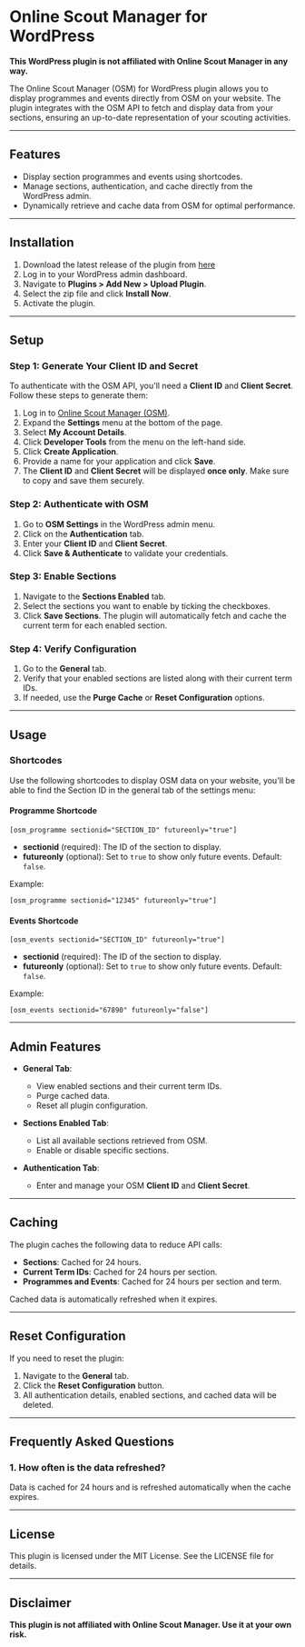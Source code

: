 # Online Scout Manager for WordPress

**This WordPress plugin is not affiliated with Online Scout Manager in any way.**

The Online Scout Manager (OSM) for WordPress plugin allows you to display programmes and events directly from OSM on your website. The plugin integrates with the OSM API to fetch and display data from your sections, ensuring an up-to-date representation of your scouting activities.

---

## Features

- Display section programmes and events using shortcodes.
- Manage sections, authentication, and cache directly from the WordPress admin.
- Dynamically retrieve and cache data from OSM for optimal performance.

---

## Installation

1. Download the latest release of the plugin from [here](https://github.com/alantiller/osm-for-wordpress/releases)
2. Log in to your WordPress admin dashboard.
3. Navigate to **Plugins > Add New > Upload Plugin**.
4. Select the zip file and click **Install Now**.
5. Activate the plugin.

---

## Setup

### Step 1: Generate Your Client ID and Secret

To authenticate with the OSM API, you'll need a **Client ID** and **Client Secret**. Follow these steps to generate them:

1. Log in to [Online Scout Manager (OSM)](https://www.onlinescoutmanager.co.uk).
2. Expand the **Settings** menu at the bottom of the page.
3. Select **My Account Details**.
4. Click **Developer Tools** from the menu on the left-hand side.
5. Click **Create Application**.
6. Provide a name for your application and click **Save**.
7. The **Client ID** and **Client Secret** will be displayed **once only**. Make sure to copy and save them securely.

### Step 2: Authenticate with OSM

1. Go to **OSM Settings** in the WordPress admin menu.
2. Click on the **Authentication** tab.
3. Enter your **Client ID** and **Client Secret**.
4. Click **Save & Authenticate** to validate your credentials.

### Step 3: Enable Sections

1. Navigate to the **Sections Enabled** tab.
2. Select the sections you want to enable by ticking the checkboxes.
3. Click **Save Sections**. The plugin will automatically fetch and cache the current term for each enabled section.

### Step 4: Verify Configuration

1. Go to the **General** tab.
2. Verify that your enabled sections are listed along with their current term IDs.
3. If needed, use the **Purge Cache** or **Reset Configuration** options.

---

## Usage

### Shortcodes

Use the following shortcodes to display OSM data on your website, you'll be able to find the Section ID in the general tab of the settings menu:

#### Programme Shortcode

```plaintext
[osm_programme sectionid="SECTION_ID" futureonly="true"]
```

- **sectionid** (required): The ID of the section to display.
- **futureonly** (optional): Set to `true` to show only future events. Default: `false`.

Example:

```plaintext
[osm_programme sectionid="12345" futureonly="true"]
```

#### Events Shortcode

```plaintext
[osm_events sectionid="SECTION_ID" futureonly="true"]
```

- **sectionid** (required): The ID of the section to display.
- **futureonly** (optional): Set to `true` to show only future events. Default: `false`.

Example:

```plaintext
[osm_events sectionid="67890" futureonly="false"]
```

---

## Admin Features

- **General Tab**:
  - View enabled sections and their current term IDs.
  - Purge cached data.
  - Reset all plugin configuration.

- **Sections Enabled Tab**:
  - List all available sections retrieved from OSM.
  - Enable or disable specific sections.

- **Authentication Tab**:
  - Enter and manage your OSM **Client ID** and **Client Secret**.

---

## Caching

The plugin caches the following data to reduce API calls:
- **Sections**: Cached for 24 hours.
- **Current Term IDs**: Cached for 24 hours per section.
- **Programmes and Events**: Cached for 24 hours per section and term.

Cached data is automatically refreshed when it expires.

---

## Reset Configuration

If you need to reset the plugin:
1. Navigate to the **General** tab.
2. Click the **Reset Configuration** button.
3. All authentication details, enabled sections, and cached data will be deleted.

---

## Frequently Asked Questions

### 1. How often is the data refreshed?
Data is cached for 24 hours and is refreshed automatically when the cache expires.

---

## License

This plugin is licensed under the MIT License. See the LICENSE file for details.

---

## Disclaimer

**This plugin is not affiliated with Online Scout Manager. Use it at your own risk.**
